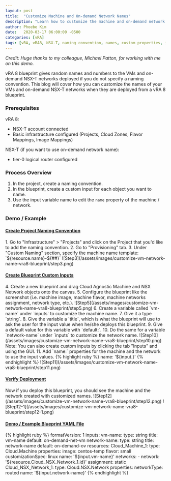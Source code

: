 ```yaml
---
layout: post
title:  "Customize Machine and On-demand Network Names"
description: "Learn how to customize the machine and on-demand network names in a vRA 8 blueprint."
author: Phoebe Kim
date:   2020-03-17 06:00:00 -0500
categories: [vRA]
tags: [vRA, vRA8, NSX-T, naming convention, names, custom properties, input, blueprint, automation]
---
```


<i>Credit: Huge thanks to my colleague, Michael Patton, for working with me on this demo.</i> 


vRA 8 blueprint gives random names and numbers to the VMs and on-demand NSX-T networks deployed if you do not specify a naming convention. This blog will cover how you can customize the names of your VMs and on-demand NSX-T networks when they are deployed from a vRA 8 blueprint. 


### Prerequisites
vRA 8:
* NSX-T account connected
* Basic infrastructure configured (Projects, Cloud Zones, Flavor Mappings, Image Mappings)

NSX-T (if you want to use on-demand network name):
* tier-0 logical router configured


### Process Overview
1. In the project, create a naming convention.
2. In the blueprint, create a custom input for each object you want to name.
3. Use the input variable name to edit the `name` property of the machine / network.


### Demo / Example

<h4><u>Create Project Naming Convention</u></h4>
1. Go to "Infrastructure" > "Projects" and click on the Project that you'd like to add the naming convention.
2. Go to "Provisioning" tab.
3. Under "Custom Naming" section, specify the machine name template: `${resource.name}-${##}`
![Step3](/assets/images/customize-vm-network-name-vra8-blueprint/step3.png)

<h4><u>Create Blueprint Custom Inputs</u></h4>
4. Create a new blueprint and drag Cloud Agnostic Machine and NSX Network objects onto the canvas.
5. Configure the blueprint like the screenshot (i.e. machine image, machine flavor, machine networks assignment, network type, etc.).
![Step5](/assets/images/customize-vm-network-name-vra8-blueprint/step5.png)
6. Create a variable called `vm-name` under `inputs` to customize the machine name.
7. Give it a type `string`.
8. Give the variable a `title`, which is what the blueprint will use to ask the user for the input value when he/she deploys this blueprint.
9. Give a default value for this variable with `default:`.
10. Do the same for a variable `network-name` under `inputs` to customize the network name.
![Step10](/assets/images/customize-vm-network-name-vra8-blueprint/step10.png)
Note: You can also create custom inputs by clicking the tab "Inputs" and using the GUI. 
11. Add `name:` properties for the machine and the network to use the input values. 
{% highlight ruby %}
name: '${input.<insert input variable name>}'
{% endhighlight %}
![Step11](/assets/images/customize-vm-network-name-vra8-blueprint/step11.png)

<h4><u>Verify Deployment</u></h4>
Now if you deploy this blueprint, you should see the machine and the network created with customized names. 
![Step12](/assets/images/customize-vm-network-name-vra8-blueprint/step12.png)
![Step12-1](/assets/images/customize-vm-network-name-vra8-blueprint/step12-1.png)

<h4><u>Demo / Example Blueprint YAML File</u></h4>
{% highlight ruby %}
formatVersion: 1
inputs:
  vm-name:
    type: string
    title: vm-name
    default: on-demand-net-vm
  network-name:
    type: string
    title: network-name
    default: on-demand-ov
resources:
  Cloud_Machine_1:
    type: Cloud.Machine
    properties:
      image: centos-temp
      flavor: small
      customizationSpec: linux
      name: '${input.vm-name}'
      networks:
        - network: '${resource.Cloud_NSX_Network_1.id}'
          assignment: static
  Cloud_NSX_Network_1:
    type: Cloud.NSX.Network
    properties:
      networkType: routed
      name: '${input.network-name}'
{% endhighlight %}